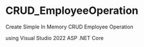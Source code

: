 # CRUD_EmployeeOperation
Create Simple In Memory CRUD Employee Operation 

using Visual Studio 2022 
ASP .NET Core
